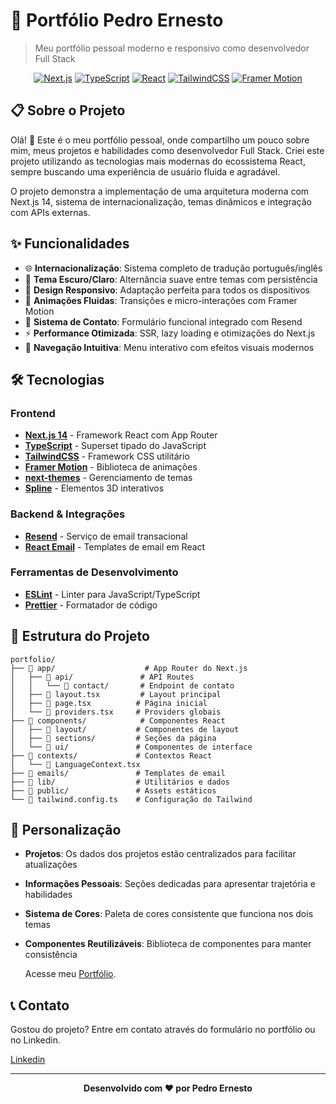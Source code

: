 # 🚀 Portfólio Pedro Ernesto

> Meu portfólio pessoal moderno e responsivo como desenvolvedor Full Stack

<div align="center">
  
[![Next.js](https://img.shields.io/badge/Next.js-000000?style=for-the-badge&logo=next.js&logoColor=white)](https://nextjs.org/)
[![TypeScript](https://img.shields.io/badge/TypeScript-007ACC?style=for-the-badge&logo=typescript&logoColor=white)](https://www.typescriptlang.org/)
[![React](https://img.shields.io/badge/React-20232A?style=for-the-badge&logo=react&logoColor=61DAFB)](https://reactjs.org/)
[![TailwindCSS](https://img.shields.io/badge/Tailwind_CSS-38B2AC?style=for-the-badge&logo=tailwind-css&logoColor=white)](https://tailwindcss.com/)
[![Framer Motion](https://img.shields.io/badge/Framer_Motion-0055FF?style=for-the-badge&logo=framer&logoColor=white)](https://www.framer.com/motion/)

</div>

## 📋 Sobre o Projeto

Olá! 👋 Este é o meu portfólio pessoal, onde compartilho um pouco sobre mim, meus projetos e habilidades como desenvolvedor Full Stack. Criei este projeto utilizando as tecnologias mais modernas do ecossistema React, sempre buscando uma experiência de usuário fluida e agradável.

O projeto demonstra a implementação de uma arquitetura moderna com Next.js 14, sistema de internacionalização, temas dinâmicos e integração com APIs externas.

## ✨ Funcionalidades

- 🌐 **Internacionalização**: Sistema completo de tradução português/inglês
- 🌙 **Tema Escuro/Claro**: Alternância suave entre temas com persistência
- 📱 **Design Responsivo**: Adaptação perfeita para todos os dispositivos
- 🎨 **Animações Fluidas**: Transições e micro-interações com Framer Motion
- 📧 **Sistema de Contato**: Formulário funcional integrado com Resend
- ⚡ **Performance Otimizada**: SSR, lazy loading e otimizações do Next.js
- 🎯 **Navegação Intuitiva**: Menu interativo com efeitos visuais modernos

## 🛠️ Tecnologias

### Frontend
- **[Next.js 14](https://nextjs.org/)** - Framework React com App Router
- **[TypeScript](https://www.typescriptlang.org/)** - Superset tipado do JavaScript
- **[TailwindCSS](https://tailwindcss.com/)** - Framework CSS utilitário
- **[Framer Motion](https://www.framer.com/motion/)** - Biblioteca de animações
- **[next-themes](https://github.com/pacocoursey/next-themes)** - Gerenciamento de temas
- **[Spline](https://spline.design/)** - Elementos 3D interativos

### Backend & Integrações
- **[Resend](https://resend.com/)** - Serviço de email transacional
- **[React Email](https://react.email/)** - Templates de email em React

### Ferramentas de Desenvolvimento
- **[ESLint](https://eslint.org/)** - Linter para JavaScript/TypeScript
- **[Prettier](https://prettier.io/)** - Formatador de código

## 📁 Estrutura do Projeto

```
portfolio/
├── 📁 app/                    # App Router do Next.js
│   ├── 📁 api/               # API Routes
│   │   └── 📁 contact/       # Endpoint de contato
│   ├── 📄 layout.tsx         # Layout principal
│   ├── 📄 page.tsx          # Página inicial
│   └── 📄 providers.tsx     # Providers globais
├── 📁 components/            # Componentes React
│   ├── 📁 layout/           # Componentes de layout
│   ├── 📁 sections/         # Seções da página
│   └── 📁 ui/               # Componentes de interface
├── 📁 contexts/             # Contextos React
│   └── 📄 LanguageContext.tsx
├── 📁 emails/               # Templates de email
├── 📁 lib/                  # Utilitários e dados
├── 📁 public/               # Assets estáticos
└── 📄 tailwind.config.ts    # Configuração do Tailwind
``` 

## 🎨 Personalização

- **Projetos**: Os dados dos projetos estão centralizados para facilitar atualizações
- **Informações Pessoais**: Seções dedicadas para apresentar trajetória e habilidades
- **Sistema de Cores**: Paleta de cores consistente que funciona nos dois temas
- **Componentes Reutilizáveis**: Biblioteca de componentes para manter consistência


  Acesse meu [Portfólio](https://pedro-dev-five.vercel.app/).


## 📞 Contato

Gostou do projeto? Entre em contato através do formulário no portfólio ou no Linkedin.

[Linkedin](https://www.linkedin.com/in/pedroernestovogado/)

---

<div align="center">
  <strong>Desenvolvido com ❤️ por Pedro Ernesto</strong>
</div> 
